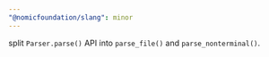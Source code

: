 ```yaml
---
"@nomicfoundation/slang": minor
---
```


split `Parser.parse()` API into `parse_file()` and `parse_nonterminal()`.

